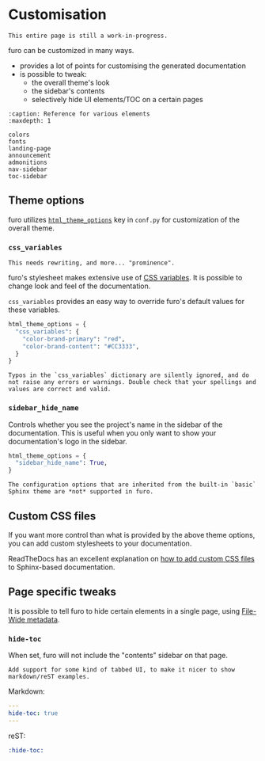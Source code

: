 # Customisation

```{todo}
This entire page is still a work-in-progress.
```

furo can be customized in many ways.

- provides a lot of points for customising the generated documentation
- is possible to tweak:
  - the overall theme's look
  - the sidebar's contents
  - selectively hide UI elements/TOC on a certain pages


```{toctree}
:caption: Reference for various elements
:maxdepth: 1

colors
fonts
landing-page
announcement
admonitions
nav-sidebar
toc-sidebar
```


## Theme options

furo utilizes [`html_theme_options`][sphinx-html-theme-options] key in `conf.py` for customization of the overall theme.

### `css_variables`

```{todo}
This needs rewriting, and more... "prominence".
```

furo's stylesheet makes extensive use of [CSS variables][css-variables]. It is possible to change look and feel of the documentation.

`css_variables` provides an easy way to override furo's default values for these variables.

```python
html_theme_options = {
  "css_variables": {
    "color-brand-primary": "red",
    "color-brand-content": "#CC3333",
  }
}
```

```{note}
Typos in the `css_variables` dictionary are silently ignored, and do not raise any errors or warnings. Double check that your spellings and values are correct and valid.
```

### `sidebar_hide_name`

Controls whether you see the project's name in the sidebar of the documentation. This is useful when you only want to show your documentation's logo in the sidebar.

```python
html_theme_options = {
  "sidebar_hide_name": True,
}
```

```{important}
The configuration options that are inherited from the built-in `basic` Sphinx theme are *not* supported in furo.
```

## Custom CSS files

If you want more control than what is provided by the above theme options, you can add custom stylesheets to your documentation.

ReadTheDocs has an excellent explanation on [how to add custom CSS files][sphinx-custom-css] to Sphinx-based documentation.

## Page specific tweaks

It is possible to tell furo to hide certain elements in a single page, using [File-Wide metadata][sphinx-file-wide-metadata].

### `hide-toc`

When set, furo will not include the "contents" sidebar on that page.

```{todo}
Add support for some kind of tabbed UI, to make it nicer to show markdown/reST examples.
```

Markdown:

```yaml
---
hide-toc: true
---
```

reST:

```rst
:hide-toc:
```

[css-variables]: https://developer.mozilla.org/en-US/docs/Web/CSS/Using_CSS_custom_properties
[sphinx-html-theme-options]: https://www.sphinx-doc.org/en/master/usage/configuration.html#confval-html_theme_options
[sphinx-custom-css]: https://docs.readthedocs.io/en/stable/guides/adding-custom-css.html
[sphinx-file-wide-metadata]: https://www.sphinx-doc.org/en/master/usage/restructuredtext/field-lists.html#metadata
